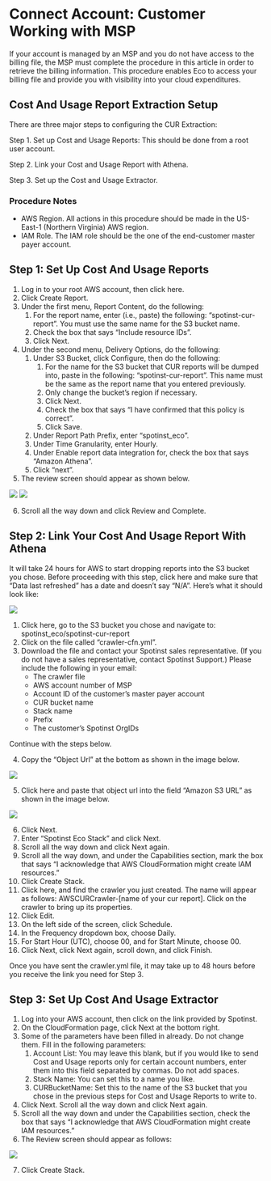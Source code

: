 # Connect Account: Customer Working with MSP

If your account is managed by an MSP and you do not have access to the billing file, the MSP must complete the procedure in this article in order to retrieve the billing information. This procedure enables Eco to access your billing file and provide you with visibility into your cloud expenditures.

## Cost And Usage Report Extraction Setup

There are three major steps to configuring the CUR Extraction:

Step 1. Set up Cost and Usage Reports: This should be done from a root user account.

Step 2. Link your Cost and Usage Report with Athena.

Step 3. Set up the Cost and Usage Extractor.

### Procedure Notes
* AWS Region. All actions in this procedure should be made in the US-East-1 (Northern Virginia) AWS region.
* IAM Role. The IAM role should be the one of the end-customer master payer account.

## Step 1: Set Up Cost And Usage Reports

1. Log in to your root AWS account, then click here.
2. Click Create Report.
3. Under the first menu, Report Content, do the following:
   1. For the report name, enter (i.e., paste) the following: “spotinst-cur-report”. You must use the same name for the S3 bucket name.
   2. Check the box that says “Include resource IDs”.
   3. Click Next.
4. Under the second menu, Delivery Options, do the following:
   1. Under S3 Bucket, click Configure, then do the following:
      1. For the name for the S3 bucket that CUR reports will be dumped into, paste in the following: “spotinst-cur-report”. This name must be the same as the report name that you entered previously.
      2. Only change the bucket’s region if necessary.
      3. Click Next.
      4. Check the box that says “I have confirmed that this policy is correct”.
      5. Click Save.
   2. Under Report Path Prefix, enter “spotinst_eco”.
   3. Under Time Granularity, enter Hourly.
   4. Under Enable report data integration for, check the box that says “Amazon Athena”.
   5. Click “next”.
5. The review screen should appear as shown below.

<img src="/eco/_media/gettingstarted-aws-connect-msp-01.png" />

<img src="/eco/_media/gettingstarted-aws-connect-msp-02.png" />

6. Scroll all the way down and click Review and Complete.

## Step 2: Link Your Cost And Usage Report With Athena

It will take 24 hours for AWS to start dropping reports into the S3 bucket you chose. Before proceeding with this step, click here and make sure that “Data last refreshed” has a date and doesn’t say “N/A”. Here’s what it should look like:

<img src="/eco/_media/gettingstarted-aws-connect-msp-03.png" />

1. Click here, go to the S3 bucket you chose and navigate to: spotinst_eco/spotinst-cur-report
2. Click on the file called “crawler-cfn.yml”.
3. Download the file and contact your Spotinst sales representative. (If you do not have a sales representative, contact Spotinst Support.) Please include the following in your email:
   * The crawler file
   * AWS account number of MSP
   * Account ID of the customer’s master payer account
   * CUR bucket name
   * Stack name
   * Prefix
   * The customer’s Spotinst OrgIDs

Continue with the steps below.

4. Copy the “Object Url” at the bottom as shown in the image below.

<img src="/eco/_media/gettingstarted-aws-connect-msp-04.png" />

5. Click here and paste that object url into the field “Amazon S3 URL” as shown in the image below.

<img src="/eco/_media/gettingstarted-aws-connect-msp-05.png" />

6. Click Next.
7. Enter “Spotinst Eco Stack” and click Next.
8. Scroll all the way down and click Next again.
9. Scroll all the way down, and under the Capabilities section, mark the box that says “I acknowledge that AWS CloudFormation might create IAM resources.”
10. Click Create Stack.
11. Click here, and find the crawler you just created. The name will appear as follows: AWSCURCrawler-[name of your cur report]. Click on the crawler to bring up its properties.
12. Click Edit.
13. On the left side of the screen, click Schedule.
14. In the Frequency dropdown box, choose Daily.
15. For Start Hour (UTC), choose 00, and for Start Minute, choose 00.
16. Click Next, click Next again, scroll down, and click Finish.

Once you have sent the crawler.yml file, it may take up to 48 hours before you receive the link you need for Step 3.

## Step 3: Set Up Cost And Usage Extractor

1. Log into your AWS account, then click on the link provided by Spotinst.
2. On the CloudFormation page, click Next at the bottom right.
3. Some of the parameters have been filled in already. Do not change them. Fill in the following parameters:
   1. Account List: You may leave this blank, but if you would like to send Cost and Usage reports only for certain account numbers, enter them into this field separated by commas. Do not add spaces.
   2. Stack Name: You can set this to a name you like.
   3. CURBucketName: Set this to the name of the S3 bucket that you chose in the previous steps for Cost and Usage Reports to write to.
4. Click Next. Scroll all the way down and click Next again.
5. Scroll all the way down and under the Capabilities section, check the box that says “I acknowledge that AWS CloudFormation might create IAM resources.”
6. The Review screen should appear as follows:

<img src="/eco/_media/gettingstarted-aws-connect-msp-06.png" />

7. Click Create Stack.
